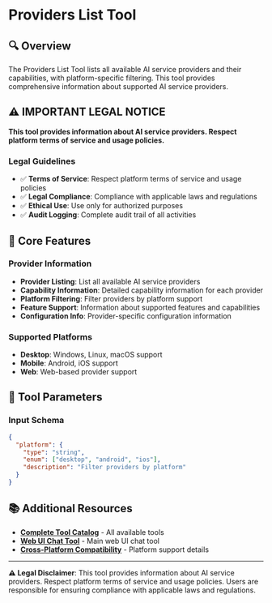 # Providers List Tool

## 🔍 **Overview**

The Providers List Tool lists all available AI service providers and their capabilities, with platform-specific filtering. This tool provides comprehensive information about supported AI service providers.

## ⚠️ **IMPORTANT LEGAL NOTICE**

**This tool provides information about AI service providers. Respect platform terms of service and usage policies.**

### **Legal Guidelines**
- ✅ **Terms of Service**: Respect platform terms of service and usage policies
- ✅ **Legal Compliance**: Compliance with applicable laws and regulations
- ✅ **Ethical Use**: Use only for authorized purposes
- ✅ **Audit Logging**: Complete audit trail of all activities

## 🎯 **Core Features**

### **Provider Information**
- **Provider Listing**: List all available AI service providers
- **Capability Information**: Detailed capability information for each provider
- **Platform Filtering**: Filter providers by platform support
- **Feature Support**: Information about supported features and capabilities
- **Configuration Info**: Provider-specific configuration information

### **Supported Platforms**
- **Desktop**: Windows, Linux, macOS support
- **Mobile**: Android, iOS support
- **Web**: Web-based provider support

## 🔧 **Tool Parameters**

### **Input Schema**
```json
{
  "platform": {
    "type": "string",
    "enum": ["desktop", "android", "ios"],
    "description": "Filter providers by platform"
  }
}
```

## 📚 **Additional Resources**

- **[Complete Tool Catalog](docs/general/TOOL_CATALOG.md)** - All available tools
- **[Web UI Chat Tool](web_ui_chat.md)** - Main web UI chat tool
- **[Cross-Platform Compatibility](docs/CROSS_PLATFORM_COMPATIBILITY.md)** - Platform support details

---

**⚠️ Legal Disclaimer**: This tool provides information about AI service providers. Respect platform terms of service and usage policies. Users are responsible for ensuring compliance with applicable laws and regulations.